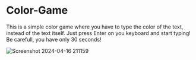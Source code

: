 # Color-Game

This is a simple color game where you have to type the color of the text, instead of the text itself. Just press Enter on you keyboard and start typing! Be carefull, you have only 30 seconds!

![Screenshot 2024-04-16 211159](https://github.com/billh-ch/Color-Game/assets/131195834/d3f7f45e-3013-420e-8309-f9ad23ffd59d)
